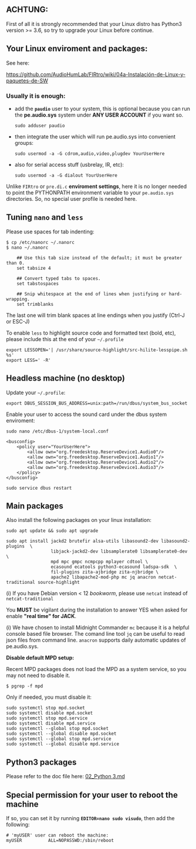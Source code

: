 ## ACHTUNG:

First of all it is strongly recommended that your Linux distro has Python3 version >= 3.6,
so try to upgrade your Linux before continue.

## Your Linux enviroment and packages:

See here: 

https://github.com/AudioHumLab/FIRtro/wiki/04a-Instalación-de-Linux-y-paquetes-de-SW

### Usually it is enough:

- add the **`paudio`** user to your system, this is optional because you can run the **pe.audio.sys** system under **ANY USER ACCOUNT** if you want so.

    `sudo adduser paudio`

- then integrate the user which will run pe.audio.sys into convenient groups:

    `sudo usermod -a -G cdrom,audio,video,plugdev YourUserHere`
    
- also for serial access stuff (usbrelay, IR, etc):

    `sudo usermod -a -G dialout YourUserHere`

Unlike `FIRtro` or `pre.di.c` **enviroment settings**, here it is no longer needed to point the PYTHONPATH environment variable to your `pe.audio.sys` directories. So, no special user profile is needed here.


## Tuning `nano` and `less`

Please use spaces for tab indenting:

    $ cp /etc/nanorc ~/.nanorc
    $ nano ~/.nanorc

        ## Use this tab size instead of the default; it must be greater than 0.
        set tabsize 4

        ## Convert typed tabs to spaces.
        set tabstospaces

        ## Snip whitespace at the end of lines when justifying or hard-wrapping.
        set trimblanks

The last one will trim blank spaces at line endings when you justify (Ctrl-J or ESC-J)

To enable `less` to highlight source code and formatted text (bold, etc), please include this at the end of your `~/.profile`

    export LESSOPEN='| /usr/share/source-highlight/src-hilite-lesspipe.sh %s'
    export LESS=' -R'


## Headless machine (no desktop)

Update your `~/.profile`:

    export DBUS_SESSION_BUS_ADDRESS=unix:path=/run/dbus/system_bus_socket


Enable your user to access the sound card under the dbus system enviroment:

```
sudo nano /etc/dbus-1/system-local.conf
```

```
<busconfig>
    <policy user="YourUserHere">
        <allow own="org.freedesktop.ReserveDevice1.Audio0"/>
        <allow own="org.freedesktop.ReserveDevice1.Audio1"/>
        <allow own="org.freedesktop.ReserveDevice1.Audio2"/>
        <allow own="org.freedesktop.ReserveDevice1.Audio3"/>
    </policy>
</busconfig>
```
    
```
sudo service dbus restart
```
    

## Main packages

Also install the following packages on your linux installation:

```
sudo apt update && sudo apt upgrade
```

```
sudo apt install jackd2 brutefir alsa-utils libasound2-dev libasound2-plugins  \
                 libjack-jackd2-dev libsamplerate0 libsamplerate0-dev  \
                 mpd mpc gmpc ncmpcpp mplayer cdtool \
                 ecasound ecatools python3-ecasound ladspa-sdk  \
                 fil-plugins zita-ajbridge zita-njbridge \
                 apache2 libapache2-mod-php mc jq anacron netcat-traditional source-highlight
```

(i) If you have Debian version < 12 _bookworm_, please use `netcat` instead of `netcat-traditional`

You **MUST** be vigilant during the installation to answer YES when asked for enable **"real time" for JACK**.

(i) We have chosen to install Midnight Commander `mc` because it is a helpful console based file browser. The comand line tool `jq` can be useful to read json files from command line. `anacron` supports daily automatic updates of pe.audio.sys.


**Disable default MPD setup:**

Recent MPD packages does not load the MPD as a system service, so you may not need to disable it.

    $ pgrep -f mpd

Only if needed, you must disable it:

    sudo systemctl stop mpd.socket
    sudo systemctl disable mpd.socket
    sudo systemctl stop mpd.service
    sudo systemctl disable mpd.service
    sudo systemctl --global stop mpd.socket
    sudo systemctl --global disable mpd.socket
    sudo systemctl --global stop mpd.service
    sudo systemctl --global disable mpd.service


## Python3 packages

Please refer to the doc file here: [02_Python 3.md](./02_Python%203.md)


## Special permission for your user to reboot the machine

If so, you can set it by running **`EDITOR=nano sudo visudo`**, then add the following:

    # 'myUSER' user can reboot the machine:
    myUSER          ALL=NOPASSWD:/sbin/reboot


